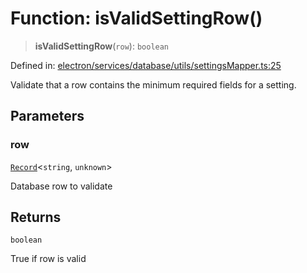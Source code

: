 # Function: isValidSettingRow()

> **isValidSettingRow**(`row`): `boolean`

Defined in: [electron/services/database/utils/settingsMapper.ts:25](https://github.com/Nick2bad4u/Uptime-Watcher/blob/8a1973382d5fe14c52996ecda381894eb7ecd4a6/electron/services/database/utils/settingsMapper.ts#L25)

Validate that a row contains the minimum required fields for a setting.

## Parameters

### row

[`Record`](https://www.typescriptlang.org/docs/handbook/utility-types.html#recordkeys-type)\<`string`, `unknown`\>

Database row to validate

## Returns

`boolean`

True if row is valid
